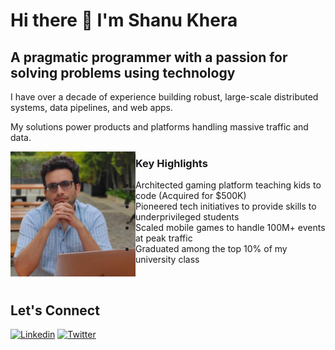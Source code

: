 # Hi there 👋 I'm Shanu Khera

## A pragmatic programmer with a passion for solving problems using technology

I have over a decade of experience building robust, large-scale distributed systems, data pipelines, and web apps. 

My solutions power products and platforms handling massive traffic and data.

<div>
  <img src="https://raw.githubusercontent.com/khera-shanu/khera-shanu/main/profile.jpeg" width="200px" align="left">
</div>

### Key Highlights

- Architected gaming platform teaching kids to code (Acquired for $500K)
- Pioneered tech initiatives to provide skills to underprivileged students
- Scaled mobile games to handle 100M+ events at peak traffic 
- Graduated among the top 10% of my university class

<br/>

## Let's Connect

[![Linkedin](https://img.shields.io/badge/LinkedIn-0077B5?style=for-the-badge&logo=linkedin&logoColor=white)](https://www.linkedin.com/in/khera-shanu)
[![Twitter](https://img.shields.io/badge/Twitter-1DA1F2?style=for-the-badge&logo=twitter&logoColor=white)](https://twitter.com/kherashanu)
